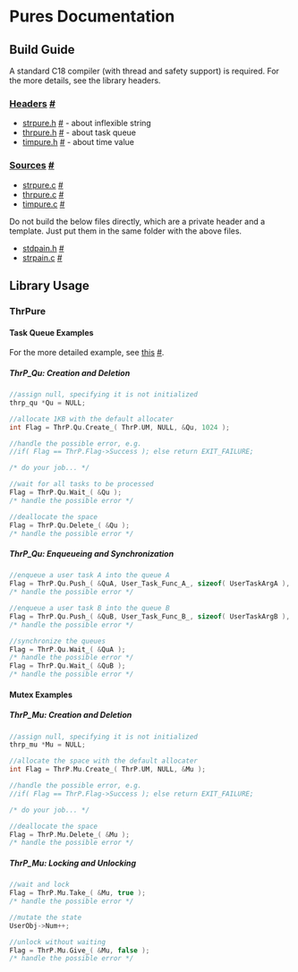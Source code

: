 ﻿# Pures Documentation

## Build Guide

A standard C18 compiler (with thread and safety support) is required. For the more details, see the library headers.

### [Headers](./Headers) [#](http://github.com/dlOuOlb/Pures/tree/master/Headers)

- [strpure.h](./Headers/strpure.h) [#](http://github.com/dlOuOlb/Pures/tree/master/Headers/strpure.h) - about inflexible string
- [thrpure.h](./Headers/thrpure.h) [#](http://github.com/dlOuOlb/Pures/tree/master/Headers/thrpure.h) - about task queue
- [timpure.h](./Headers/timpure.h) [#](http://github.com/dlOuOlb/Pures/tree/master/Headers/timpure.h) - about time value

### [Sources](./Sources) [#](http://github.com/dlOuOlb/Pures/tree/master/Sources)

- [strpure.c](./Sources/strpure.c) [#](http://github.com/dlOuOlb/Pures/tree/master/Sources/strpure.c)
- [thrpure.c](./Sources/thrpure.c) [#](http://github.com/dlOuOlb/Pures/tree/master/Sources/thrpure.c)
- [timpure.c](./Sources/timpure.c) [#](http://github.com/dlOuOlb/Pures/tree/master/Sources/timpure.c)

Do not build the below files directly, which are a private header and a template. Just put them in the same folder with the above files.

- [stdpain.h](./Sources/stdpain.h) [#](http://github.com/dlOuOlb/Pures/tree/master/Sources/stdpain.h)
- [strpain.c](./Sources/strpain.c) [#](http://github.com/dlOuOlb/Pures/tree/master/Sources/strpain.c)

## Library Usage

### ThrPure

#### Task Queue Examples

For the more detailed example, see [this](./Mains/threading.c) [#](http://github.com/dlOuOlb/Pures/blob/master/Mains/threading.c).

##### ThrP_Qu: Creation and Deletion

```c
//assign null, specifying it is not initialized
thrp_qu *Qu = NULL;

//allocate 1KB with the default allocater
int Flag = ThrP.Qu.Create_( ThrP.UM, NULL, &Qu, 1024 );

//handle the possible error, e.g.
//if( Flag == ThrP.Flag->Success ); else return EXIT_FAILURE;

/* do your job... */

//wait for all tasks to be processed
Flag = ThrP.Qu.Wait_( &Qu );
/* handle the possible error */

//deallocate the space
Flag = ThrP.Qu.Delete_( &Qu );
/* handle the possible error */
```

##### ThrP_Qu: Enqueueing and Synchronization

```c
//enqueue a user task A into the queue A
Flag = ThrP.Qu.Push_( &QuA, User_Task_Func_A_, sizeof( UserTaskArgA ), &UserTaskArgA );
/* handle the possible error */

//enqueue a user task B into the queue B
Flag = ThrP.Qu.Push_( &QuB, User_Task_Func_B_, sizeof( UserTaskArgB ), &UserTaskArgB );
/* handle the possible error */

//synchronize the queues
Flag = ThrP.Qu.Wait_( &QuA );
/* handle the possible error */
Flag = ThrP.Qu.Wait_( &QuB );
/* handle the possible error */
```

#### Mutex Examples

##### ThrP_Mu: Creation and Deletion

```c
//assign null, specifying it is not initialized
thrp_mu *Mu = NULL;

//allocate the space with the default allocater
int Flag = ThrP.Mu.Create_( ThrP.UM, NULL, &Mu );

//handle the possible error, e.g.
//if( Flag == ThrP.Flag->Success ); else return EXIT_FAILURE;

/* do your job... */

//deallocate the space
Flag = ThrP.Mu.Delete_( &Mu );
/* handle the possible error */
```

##### ThrP_Mu: Locking and Unlocking

```c
//wait and lock
Flag = ThrP.Mu.Take_( &Mu, true );
/* handle the possible error */

//mutate the state
UserObj->Num++;

//unlock without waiting
Flag = ThrP.Mu.Give_( &Mu, false );
/* handle the possible error */
```
